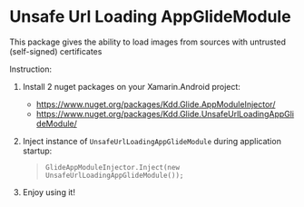 # Unsafe Url Loading AppGlideModule

This package gives the ability to load images from sources with untrusted (self-signed) certificates

Instruction:
1. Install 2 nuget packages on your Xamarin.Android project:
    - https://www.nuget.org/packages/Kdd.Glide.AppModuleInjector/
    - https://www.nuget.org/packages/Kdd.Glide.UnsafeUrlLoadingAppGlideModule/

2. Inject instance of `UnsafeUrlLoadingAppGlideModule` during application startup:
    >`GlideAppModuleInjector.Inject(new UnsafeUrlLoadingAppGlideModule());`
  
3. Enjoy using it!
